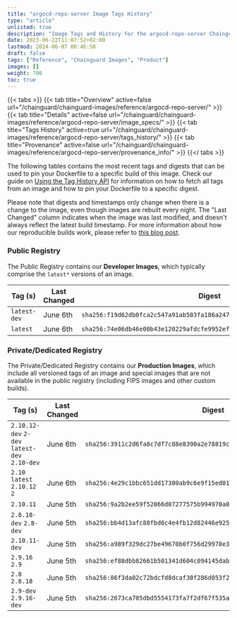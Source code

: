 ```yaml
---
title: "argocd-repo-server Image Tags History"
type: "article"
unlisted: true
description: "Image Tags and History for the argocd-repo-server Chainguard Image"
date: 2023-06-22T11:07:52+02:00
lastmod: 2024-06-07 00:46:50
draft: false
tags: ["Reference", "Chainguard Images", "Product"]
images: []
weight: 700
toc: true
---
```


{{< tabs >}}
{{< tab title="Overview" active=false url="/chainguard/chainguard-images/reference/argocd-repo-server/" >}}
{{< tab title="Details" active=false url="/chainguard/chainguard-images/reference/argocd-repo-server/image_specs/" >}}
{{< tab title="Tags History" active=true url="/chainguard/chainguard-images/reference/argocd-repo-server/tags_history/" >}}
{{< tab title="Provenance" active=false url="/chainguard/chainguard-images/reference/argocd-repo-server/provenance_info/" >}}
{{</ tabs >}}

The following tables contains the most recent tags and digests that can be used to pin your Dockerfile to a specific build of this image. Check our guide on [Using the Tag History API](/chainguard/chainguard-images/using-the-tag-history-api/) for information on how to fetch all tags from an image and how to pin your Dockerfile to a specific digest.

Please note that digests and timestamps only change when there is a change to the image, even though images are rebuilt every night. The "Last Changed" column indicates when the image was last modified, and doesn't always reflect the latest build timestamp. For more information about how our reproducible builds work, please refer to [this blog post](https://www.chainguard.dev/unchained/reproducing-chainguards-reproducible-image-builds).

### Public Registry
The Public Registry contains our **Developer Images**, which typically comprise the `latest*` versions of an image.

| Tag (s)       | Last Changed | Digest                                                                    |
|---------------|--------------|---------------------------------------------------------------------------|
|  `latest-dev` | June 6th     | `sha256:f19d62db0fca2c547a91ab503fa186a24786921f689b1df28c922df242df2793` |
|  `latest`     | June 6th     | `sha256:74e06db46e00b43e120229afdcfe9952ef8a7cc59b85ba583a7a2f4b965b7f9a` |


### Private/Dedicated Registry
The Private/Dedicated Registry contains our **Production Images**, which include all versioned tags of an image and special images that are not available in the public registry (including FIPS images and other custom builds).

| Tag (s)                                        | Last Changed | Digest                                                                    |
|------------------------------------------------|--------------|---------------------------------------------------------------------------|
|  `2.10.12-dev` `2-dev` `latest-dev` `2.10-dev` | June 6th     | `sha256:3911c2d6fa8c7df7c88e8390a2e78819c131d1b190b9ad25a30a0406199ea465` |
|  `2.10` `latest` `2.10.12` `2`                 | June 6th     | `sha256:4e29c1bbc651dd17380ab9c6e9f15ed016899fd0d6526e9c4f25f7ad3dfec67b` |
|  `2.10.11`                                     | June 5th     | `sha256:9a2b2ee59f52066d07277575b994970a072351110328cad2290f0b7b69b0a62c` |
|  `2.8.18-dev` `2.8-dev`                        | June 5th     | `sha256:bb4d13afc88fbd6c4e4fb12d82446e925f0c0045d17499d8e13d6c4f4fca66b6` |
|  `2.10.11-dev`                                 | June 5th     | `sha256:a989f329dc27be49670b0f756d29978e310ae805c38c97106c91b96ebf4cc601` |
|  `2.9.16` `2.9`                                | June 5th     | `sha256:ef88dbb82661b501341d604c094145daba92d7a24ba96f3a10f2c88a1eb9560a` |
|  `2.8` `2.8.18`                                | June 5th     | `sha256:86f3da02c72bdcfd8dcaf30f286d053f2fe4609fc86a2b28ea49b0fc7310ff1b` |
|  `2.9-dev` `2.9.16-dev`                        | June 5th     | `sha256:2673ca705dbd5554173fa7f2df67f535a5ec8467fe83276395c2751c172fa5c2` |

